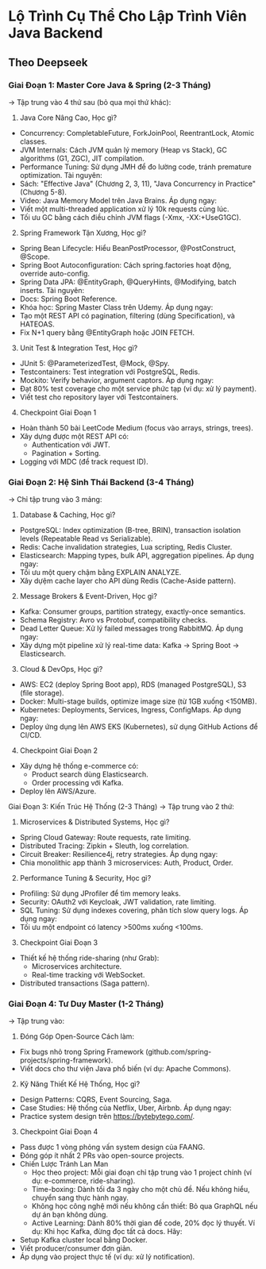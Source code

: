 # Lộ Trình Cụ Thể Cho Lập Trình Viên Java Backend
## Theo Deepseek
### Giai Đoạn 1: Master Core Java & Spring (2-3 Tháng)
-> Tập trung vào 4 thứ sau (bỏ qua mọi thứ khác):

1. Java Core Nâng Cao, Học gì?
- Concurrency: CompletableFuture, ForkJoinPool, ReentrantLock, Atomic classes.
- JVM Internals: Cách JVM quản lý memory (Heap vs Stack), GC algorithms (G1, ZGC), JIT compilation.
- Performance Tuning: Sử dụng JMH để đo lường code, tránh premature optimization.
Tài nguyên:
- Sách: "Effective Java" (Chương 2, 3, 11), "Java Concurrency in Practice" (Chương 5-8).
- Video: Java Memory Model trên Java Brains.
Áp dụng ngay:
- Viết một multi-threaded application xử lý 10k requests cùng lúc.
- Tối ưu GC bằng cách điều chỉnh JVM flags (-Xmx, -XX:+UseG1GC).
2. Spring Framework Tận Xương, Học gì?
- Spring Bean Lifecycle: Hiểu BeanPostProcessor, @PostConstruct, @Scope.
- Spring Boot Autoconfiguration: Cách spring.factories hoạt động, override auto-config.
- Spring Data JPA: @EntityGraph, @QueryHints, @Modifying, batch inserts.
Tài nguyên:
- Docs: Spring Boot Reference.
- Khóa học: Spring Master Class trên Udemy.
Áp dụng ngay:
- Tạo một REST API có pagination, filtering (dùng Specification), và HATEOAS.
- Fix N+1 query bằng @EntityGraph hoặc JOIN FETCH.
3. Unit Test & Integration Test, Học gì?
- JUnit 5: @ParameterizedTest, @Mock, @Spy.
- Testcontainers: Test integration với PostgreSQL, Redis.
- Mockito: Verify behavior, argument captors.
Áp dụng ngay:
- Đạt 80% test coverage cho một service phức tạp (ví dụ: xử lý payment).
- Viết test cho repository layer với Testcontainers.
4. Checkpoint Giai Đoạn 1
- Hoàn thành 50 bài LeetCode Medium (focus vào arrays, strings, trees).
- Xây dựng được một REST API có:
  - Authentication với JWT.
  - Pagination + Sorting.
- Logging với MDC (để track request ID).

### Giai Đoạn 2: Hệ Sinh Thái Backend (3-4 Tháng)
-> Chỉ tập trung vào 3 mảng:

1. Database & Caching, Học gì?
- PostgreSQL: Index optimization (B-tree, BRIN), transaction isolation levels (Repeatable Read vs Serializable).
- Redis: Cache invalidation strategies, Lua scripting, Redis Cluster.
- Elasticsearch: Mapping types, bulk API, aggregation pipelines.
Áp dụng ngay:
- Tối ưu một query chậm bằng EXPLAIN ANALYZE.
- Xây dựệm cache layer cho API dùng Redis (Cache-Aside pattern).
2. Message Brokers & Event-Driven, Học gì?
- Kafka: Consumer groups, partition strategy, exactly-once semantics.
- Schema Registry: Avro vs Protobuf, compatibility checks.
- Dead Letter Queue: Xử lý failed messages trong RabbitMQ.
Áp dụng ngay:
- Xây dựng một pipeline xử lý real-time data: Kafka → Spring Boot → Elasticsearch.
3. Cloud & DevOps, Học gì?
- AWS: EC2 (deploy Spring Boot app), RDS (managed PostgreSQL), S3 (file storage).
- Docker: Multi-stage builds, optimize image size (từ 1GB xuống <150MB).
- Kubernetes: Deployments, Services, Ingress, ConfigMaps.
Áp dụng ngay:
- Deploy ứng dụng lên AWS EKS (Kubernetes), sử dụng GitHub Actions để CI/CD.
4. Checkpoint Giai Đoạn 2
- Xây dựng hệ thống e-commerce có:
  - Product search dùng Elasticsearch.
  - Order processing với Kafka.
- Deploy lên AWS/Azure.

Giai Đoạn 3: Kiến Trúc Hệ Thống (2-3 Tháng)
-> Tập trung vào 2 thứ:

1. Microservices & Distributed Systems, Học gì?
- Spring Cloud Gateway: Route requests, rate limiting.
- Distributed Tracing: Zipkin + Sleuth, log correlation.
- Circuit Breaker: Resilience4j, retry strategies.
Áp dụng ngay:
- Chia monolithic app thành 3 microservices: Auth, Product, Order.
2. Performance Tuning & Security, Học gì?
- Profiling: Sử dụng JProfiler để tìm memory leaks.
- Security: OAuth2 với Keycloak, JWT validation, rate limiting.
- SQL Tuning: Sử dụng indexes covering, phân tích slow query logs.
Áp dụng ngay:
- Tối ưu một endpoint có latency >500ms xuống <100ms.
3. Checkpoint Giai Đoạn 3
- Thiết kế hệ thống ride-sharing (như Grab):
  - Microservices architecture.
  - Real-time tracking với WebSocket.
- Distributed transactions (Saga pattern).
  
### Giai Đoạn 4: Tư Duy Master (1-2 Tháng)
-> Tập trung vào:
1. Đóng Góp Open-Source
Cách làm:
- Fix bugs nhỏ trong Spring Framework (github.com/spring-projects/spring-framework).
- Viết docs cho thư viện Java phổ biến (ví dụ: Apache Commons).
2. Kỹ Năng Thiết Kế Hệ Thống, Học gì?
- Design Patterns: CQRS, Event Sourcing, Saga.
- Case Studies: Hệ thống của Netflix, Uber, Airbnb.
Áp dụng ngay:
- Practice system design trên https://bytebytego.com/.
3. Checkpoint Giai Đoạn 4
- Pass được 1 vòng phỏng vấn system design của FAANG.
- Đóng góp ít nhất 2 PRs vào open-source projects.
- Chiến Lược Tránh Lan Man
  - Học theo project: Mỗi giai đoạn chỉ tập trung vào 1 project chính (ví dụ: e-commerce, ride-sharing).
  - Time-boxing: Dành tối đa 3 ngày cho một chủ đề. Nếu không hiểu, chuyển sang thực hành ngay.
  - Không học công nghệ mới nếu không cần thiết: Bỏ qua GraphQL nếu dự án bạn không dùng.
  - Active Learning: Dành 80% thời gian để code, 20% đọc lý thuyết.
Ví dụ: Khi học Kafka, đừng đọc tất cả docs. Hãy:
- Setup Kafka cluster local bằng Docker.
- Viết producer/consumer đơn giản.
- Áp dụng vào project thực tế (ví dụ: xử lý notification).
